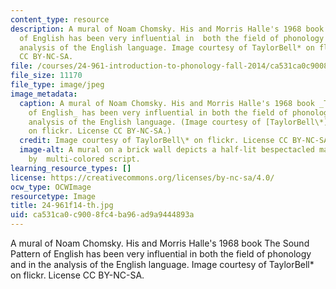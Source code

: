 ```yaml
---
content_type: resource
description: A mural of Noam Chomsky. His and Morris Halle's 1968 book The Sound Pattern
  of English has been very influential in  both the field of phonology and in the
  analysis of the English language. Image courtesy of TaylorBell* on flickr.  License
  CC BY-NC-SA.
file: /courses/24-961-introduction-to-phonology-fall-2014/ca531ca0c9008fc4ba96ad9a9444893a_24-961f14-th.jpg
file_size: 11170
file_type: image/jpeg
image_metadata:
  caption: A mural of Noam Chomsky. His and Morris Halle's 1968 book _The Sound Pattern
    of English_ has been very influential in both the field of phonology and in the
    analysis of the English language. (Image courtesy of [TaylorBell\*](https://www.flickr.com/photos/24614266@N03/2498210574/in/photolist-4NKYY7-dYoLoz-tT6CS-8C7jK6-8C7jSp-8CarBb-8CaqYs-8C7jbZ-8C7jCP-8C7juK-brwvUb-5ss5yw-vb6Z-4FoMLB-vainM-56MWaJ-9JEWk1-9JEWe9-9JEVXf-9JEXLL-9JEW3o-9JEXoN-9JEYfY-9JEWG9-9JCa4B-FMgm-4p279k-2PXigB-67dcW1-5ybDfy-eKEDoA-eKEDm1-GuDMz-4ZLeLL-4zV5xT-73Rfff-ctJX3m-7KRgXr-58uSH1-5ynYq3-5ynYFm-oWfgFR-H4KMo-Fi91M-fuNJ9-4FZnJt-55s2hZ-aJjYwn-5yiC8e-6qYb2)
    on flickr. License CC BY-NC-SA.)
  credit: Image courtesy of TaylorBell\* on flickr. License CC BY-NC-SA.
  image-alt: A mural on a brick wall depicts a half-lit bespectacled man's face, surrounded
    by  multi-colored script.
learning_resource_types: []
license: https://creativecommons.org/licenses/by-nc-sa/4.0/
ocw_type: OCWImage
resourcetype: Image
title: 24-961f14-th.jpg
uid: ca531ca0-c900-8fc4-ba96-ad9a9444893a
---
```

A mural of Noam Chomsky. His and Morris Halle's 1968 book The Sound Pattern of English has been very influential in  both the field of phonology and in the analysis of the English language. Image courtesy of TaylorBell* on flickr.  License CC BY-NC-SA.